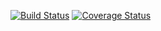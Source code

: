 [![Build Status](https://travis-ci.org/aalri/ohtu-viikko1-.svg?branch=master)](https://travis-ci.org/aalri/ohtu-viikko1-)
[![Coverage Status](https://coveralls.io/repos/github/aalri/ohtu-viikko1-/badge.svg?branch=master)](https://coveralls.io/github/aalri/ohtu-viikko1-?branch=master)